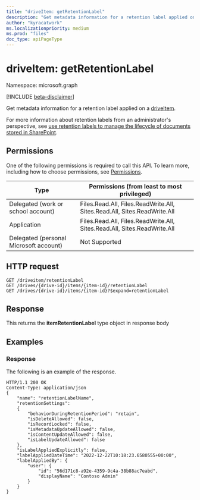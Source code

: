 ```yaml
---
title: "driveItem: getRetentionLabel"
description: "Get metadata information for a retention label applied on a driveItem."
author: "kyracatwork"
ms.localizationpriority: medium
ms.prod: "files"
doc_type: apiPageType
---
```


# driveItem: getRetentionLabel
Namespace: microsoft.graph

[!INCLUDE [beta-disclaimer](../../includes/beta-disclaimer.md)]

Get metadata information for a retention label applied on a [driveItem](../resources/driveitem.md). 

For more information about retention labels from an administrator's perspective, see [use retention labels to manage the lifecycle of documents stored in SharePoint](/microsoft-365/compliance/auto-apply-retention-labels-scenario?view=o365-worldwide).


## Permissions
One of the following permissions is required to call this API. To learn more, including how to choose permissions, see [Permissions](/graph/permissions-reference).

| Type                                    | Permissions (from least to most privileged)                              
| --------------------------------------- | -------------------------------- 
| Delegated (work or school account)      | Files.Read.All, Files.ReadWrite.All, Sites.Read.All, Sites.ReadWrite.All |
| Application                             | Files.Read.All, Files.ReadWrite.All, Sites.Read.All, Sites.ReadWrite.All |
| Delegated (personal Microsoft account)  | Not Supported                                                            |
                                               
## HTTP request

<!-- {
  "blockType": "ignored"
}
-->
```http
GET /driveitem/retentionLabel
GET /drives/{drive-id}/items/{item-id}/retentionLabel
GET /drives/{drive-id}/items/{item-id}?$expand=retentionLabel
```

## Response
This returns the **itemRetentionLabel** type object in response body

## Examples

### Response

The following is an example of the response.

<!-- { "blockType": "response" } -->
```http
HTTP/1.1 200 OK
Content-Type: application/json
{
    "name": "retentionLabelName",
    "retentionSettings":
    {
        "behaviorDuringRetentionPeriod": "retain",
        "isDeleteAllowed": false,
        "isRecordLocked": false,
        "isMetadataUpdateAllowed": false,
        "isContentUpdateAllowed": false,
        "isLabelUpdateAllowed": false
    },
    "isLabelAppliedExplicitly": false,
    "labelAppliedDateTime": "2022-12-22T10:18:23.6580555+00:00",
    "labelAppliedBy": {
        "user": {
            "id": "56d171c8-a92e-4359-9c4a-38b88ac7eabd",
            "displayName": "Contoso Admin"
        }
    }
}
```

